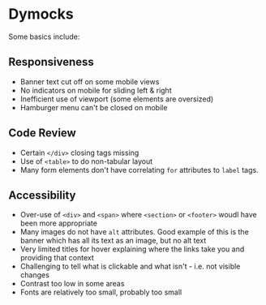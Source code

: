 # Dymocks

Some basics include:

## Responsiveness
* Banner text cut off on some mobile views
* No indicators on mobile for sliding left & right
* Inefficient use of viewport (some elements are oversized)
* Hamburger menu can't be closed on mobile

## Code Review
* Certain `</div>` closing tags missing
* Use of `<table>` to do non-tabular layout
* Many form elements don't have correlating `for` attributes to `label` tags.

## Accessibility
* Over-use of `<div>` and `<span>` where `<section>` or `<footer>` woudl have been more appropriate
* Many images do not have `alt` attributes. Good example of this is the banner which has all its text as an image, but no alt text
* Very limited titles for hover explaining where the links take you and providing that context
* Challenging to tell what is clickable and what isn't - i.e. not visible changes
* Contrast too low in some areas
* Fonts are relatively too small, probably too small